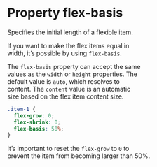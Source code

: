 # Property flex-basis

Specifies the initial length of a flexible item.

If you want to make the flex items equal in  
width, it’s possible by using `flex-basis`.

The `flex-basis` property can accept the same  
values as the `width` or `height` properties. The  
default value is `auto`, which resolves to  
content. The `content` value is an automatic  
size based on the flex item content size.

```css
.item-1 {
  flex-grow: 0;
  flex-shrink: 0;
  flex-basis: 50%;
}
```

It’s important to reset the `flex-grow` to `0` to  
prevent the item from becoming larger than 50%.

